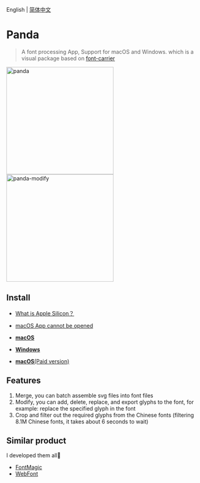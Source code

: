 English | [简体中文](./README-zh-CN.md)

# Panda

> A font processing App, Support for macOS and Windows. which is a visual package based on <a href="https://github.com/purplebamboo/font-carrier">font-carrier</a>

<img alt="panda" width="280" src="https://github.com/leibnizli/panda/assets/1193966/5abe092c-8cb1-4dc7-af4d-14beff7a9676"><img alt="panda-modify" width="280" src="https://github.com/leibnizli/panda/assets/1193966/9330149f-3faf-46ff-80d0-6096d4aadba1">

## Install

* [What is Apple Silicon？](https://arayofsunshine.dev/blog/apple-silicon)
* [macOS App cannot be opened](https://arayofsunshine.dev/blog/macos-app-cannot-be-opened)

* <a href="https://github.com/leibnizli/panda/releases">**macOS**</a>
* <a href="https://github.com/leibnizli/panda/releases">**Windows**</a>
* <a href="https://apps.apple.com/us/app/webfont-export-glyphs-to-svg/id1181350496?mt=12">**macOS**(Paid version)</a>

## Features

1. Merge, you can batch assemble svg files into font files
2. Modify, you can add, delete, replace, and export glyphs to the font, for example: replace the specified glyph in the font
3. Crop and filter out the required glyphs from the Chinese fonts (filtering 8.1M Chinese fonts, it takes about 6 seconds to wait)


## Similar product

I developed them all🤣

* <a href="https://github.com/leibnizli/FontMagic">FontMagic</a>
* <a href="https://github.com/leibnizli/WebFont">WebFont</a>




